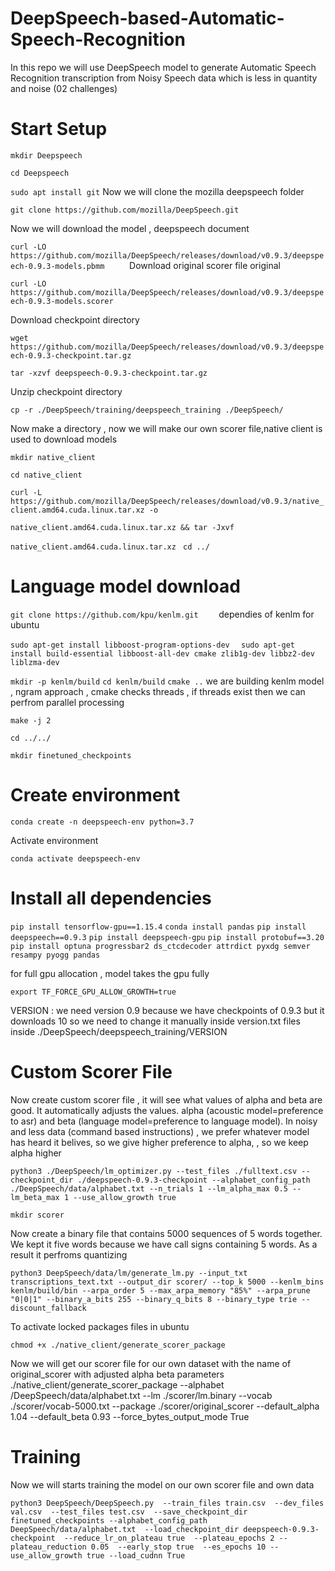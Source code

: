# DeepSpeech-based-Automatic-Speech-Recognition
In this repo we will use DeepSpeech model to generate Automatic Speech Recognition transcription from Noisy Speech data  which is less in quantity and noise (02 challenges)

# Start Setup
`
mkdir Deepspeech
`

`
cd Deepspeech
`

`
sudo apt install git
`
Now we will clone the mozilla deepspeech folder

`
git clone https://github.com/mozilla/DeepSpeech.git
`

Now we will download the model , deepspeech document

`
curl -LO https://github.com/mozilla/DeepSpeech/releases/download/v0.9.3/deepspeech-0.9.3-models.pbmm     
`
Download original scorer file original 


`
curl -LO https://github.com/mozilla/DeepSpeech/releases/download/v0.9.3/deepspeech-0.9.3-models.scorer  
`

Download checkpoint directory

`
wget https://github.com/mozilla/DeepSpeech/releases/download/v0.9.3/deepspeech-0.9.3-checkpoint.tar.gz   
`

`
tar -xzvf deepspeech-0.9.3-checkpoint.tar.gz 
`

Unzip checkpoint directory

`
cp -r ./DeepSpeech/training/deepspeech_training ./DeepSpeech/ 
`

Now make a directory , now we will make our own scorer file,native client is used to download models


`mkdir native_client
`

`cd native_client
`

`
curl -L https://github.com/mozilla/DeepSpeech/releases/download/v0.9.3/native_client.amd64.cuda.linux.tar.xz -o
`

`
native_client.amd64.cuda.linux.tar.xz && tar -Jxvf 
`

`native_client.amd64.cuda.linux.tar.xz
`
`
cd ../
`
# Language model download

`git clone https://github.com/kpu/kenlm.git   
`
dependies of kenlm for ubuntu

`
sudo apt-get install libboost-program-options-dev  
`
`
sudo apt-get install build-essential libboost-all-dev cmake zlib1g-dev libbz2-dev liblzma-dev
`

`
mkdir -p kenlm/build
`
`
cd kenlm/build
`
`
cmake ..
`
we are building kenlm model , ngram approach , cmake checks threads , if threads exist then we can perfrom parallel processing

`
make -j 2  
`

`
cd ../../
`

`
mkdir finetuned_checkpoints
`

# Create environment

`
conda create -n deepspeech-env python=3.7
`

Activate environment

`
conda activate deepspeech-env
`

# Install all dependencies 

`pip install tensorflow-gpu==1.15.4`
`conda install pandas`
`pip install deepspeech==0.9.3`
`pip install deepspeech-gpu`
`pip install protobuf==3.20`
`pip install optuna progressbar2 ds_ctcdecoder attrdict pyxdg semver resampy pyogg pandas`


for full gpu allocation , model takes the gpu fully


`
export TF_FORCE_GPU_ALLOW_GROWTH=true  
`

VERSION   : we need version 0.9 because we have checkpoints of 0.9.3 but it downloads 10 so we need to change it manually  inside version.txt files inside ./DeepSpeech/deepspeech_training/VERSION 

# Custom Scorer File

Now create custom scorer file , it will see what values of alpha and beta are good. It automatically adjusts the values. alpha (acoustic model=preference to asr) and beta (language model=preference to language model). In noisy  and less data (command based instructions) , we prefer whatever model has heard it belives, so we give higher preference to alpha, , so we keep alpha higher

`
python3 ./DeepSpeech/lm_optimizer.py --test_files ./fulltext.csv --checkpoint_dir ./deepspeech-0.9.3-checkpoint --alphabet_config_path ./DeepSpeech/data/alphabet.txt --n_trials 1 --lm_alpha_max 0.5 --lm_beta_max 1 --use_allow_growth true 
`


`mkdir scorer
`


Now create a binary file that contains 5000 sequences of 5 words together. We kept it five words because we have call signs containing 5 words. As a result it  perfroms quantizing 


`python3 DeepSpeech/data/lm/generate_lm.py --input_txt transcriptions_text.txt --output_dir scorer/ --top_k 5000 --kenlm_bins kenlm/build/bin --arpa_order 5 --max_arpa_memory "85%" --arpa_prune "0|0|1" --binary_a_bits 255 --binary_q_bits 8 --binary_type trie --discount_fallback  
`

To activate locked packages  files in ubuntu

`
chmod +x ./native_client/generate_scorer_package `


Now we will get our scorer file for our own dataset with the name of original_scorer with adjusted alpha beta parameters
./native_client/generate_scorer_package  --alphabet /DeepSpeech/data/alphabet.txt   --lm ./scorer/lm.binary   --vocab ./scorer/vocab-5000.txt   --package ./scorer/original_scorer  --default_alpha 1.04   --default_beta 0.93 --force_bytes_output_mode True   

# Training
Now we will starts training the model on our own scorer file and own data

`python3 DeepSpeech/DeepSpeech.py  --train_files train.csv  --dev_files val.csv  --test_files test.csv  --save_checkpoint_dir finetuned_checkpoints --alphabet_config_path DeepSpeech/data/alphabet.txt  --load_checkpoint_dir deepspeech-0.9.3-checkpoint  --reduce_lr_on_plateau true  --plateau_epochs 2 --plateau_reduction 0.05  --early_stop true  --es_epochs 10 --use_allow_growth true --load_cudnn True 
`







